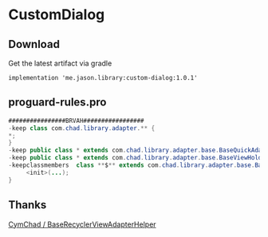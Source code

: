 # CustomDialog



## Download

Get the latest artifact via gradle

```groxy
implementation 'me.jason.library:custom-dialog:1.0.1'
```



## proguard-rules.pro

```java
################BRVAH#################
-keep class com.chad.library.adapter.** {
*;
}
-keep public class * extends com.chad.library.adapter.base.BaseQuickAdapter
-keep public class * extends com.chad.library.adapter.base.BaseViewHolder
-keepclassmembers  class **$** extends com.chad.library.adapter.base.BaseViewHolder {
     <init>(...);
}
```



## Thanks

[CymChad / BaseRecyclerViewAdapterHelper](https://github.com/CymChad/BaseRecyclerViewAdapterHelper)

